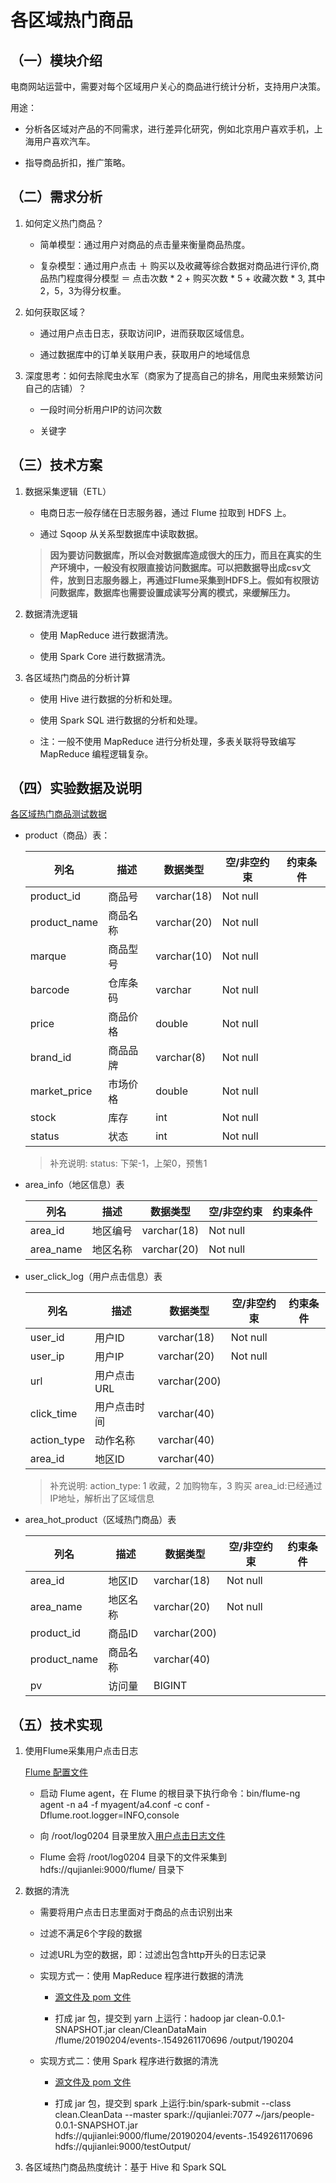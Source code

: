 
# 各区域热门商品

## （一）模块介绍

电商网站运营中，需要对每个区域用户关心的商品进行统计分析，支持用户决策。

用途：

* 分析各区域对产品的不同需求，进行差异化研究，例如北京用户喜欢手机，上海用户喜欢汽车。

* 指导商品折扣，推广策略。

## （二）需求分析

1. 如何定义热门商品？

	* 简单模型：通过用户对商品的点击量来衡量商品热度。
	
	* 复杂模型：通过用户点击 ＋ 购买以及收藏等综合数据对商品进行评价,商品热门程度得分模型 ＝ 点击次数 * 2 + 购买次数 * 5 + 收藏次数 * 3, 其中2，5，3为得分权重。

2. 如何获取区域？

	* 通过用户点击日志，获取访问IP，进而获取区域信息。
	
	* 通过数据库中的订单关联用户表，获取用户的地域信息

3. 深度思考：如何去除爬虫水军（商家为了提高自己的排名，用爬虫来频繁访问自己的店铺）？

	* 一段时间分析用户IP的访问次数
	
	* 关键字

## （三）技术方案

1. 数据采集逻辑（ETL）

	* 电商日志一般存储在日志服务器，通过 Flume 拉取到 HDFS 上。
	
	* 通过 Sqoop 从关系型数据库中读取数据。
	> **因为要访问数据库，所以会对数据库造成很大的压力，而且在真实的生产环境中，一般没有权限直接访问数据库。可以把数据导出成csv文件，放到日志服务器上，再通过Flume采集到HDFS上。假如有权限访问数据库，数据库也需要设置成读写分离的模式，来缓解压力。**

2. 数据清洗逻辑

	* 使用 MapReduce 进行数据清洗。
	
	* 使用 Spark Core 进行数据清洗。

3. 各区域热门商品的分析计算

	* 使用 Hive 进行数据的分析和处理。
	
	* 使用 Spark SQL 进行数据的分析和处理。

	* 注：一般不使用 MapReduce 进行分析处理，多表关联将导致编写 MapReduce 编程逻辑复杂。
	
## （四）实验数据及说明

[各区域热门商品测试数据](https://github.com/MrQuJL/area-hot-product/tree/master/data)

* product（商品）表：

	列名 | 描述 | 数据类型 | 空/非空约束 | 约束条件
	---|---|---|---|---
	product_id|商品号|varchar(18)|Not null|
	product_name|商品名称|varchar(20)|Not null|
	marque|商品型号|varchar(10)|Not null|
	barcode|仓库条码|varchar|Not null|
	price|商品价格|double|Not null|
	brand_id|商品品牌|varchar(8)|Not null|
	market_price|市场价格|double|Not null|
	stock|库存|int|Not null|
	status|状态|int|Not null|
	
	> 补充说明: status: 下架-1，上架0，预售1

* area_info（地区信息）表

	列名 | 描述 | 数据类型 | 空/非空约束 | 约束条件
	---|---|---|---|---
	area_id|地区编号|varchar(18)|Not null|
	area_name|地区名称|varchar(20)|Not null|

* user_click_log（用户点击信息）表

	列名 | 描述 | 数据类型 | 空/非空约束 | 约束条件
	---|---|---|---|---
	user_id|用户ID|varchar(18)|Not null|
	user_ip|用户IP|varchar(20)|Not null|
	url|用户点击 URL|varchar(200)||
	click_time|用户点击时间|varchar(40)||
	action_type|动作名称|varchar(40)||
	area_id|地区ID|varchar(40)||
	
	> 补充说明: action_type: 1 收藏，2 加购物车，3 购买  area_id:已经通过IP地址，解析出了区域信息

* area_hot_product（区域热门商品）表

	列名 | 描述 | 数据类型 | 空/非空约束 | 约束条件
	---|---|---|---|---
	area_id|地区ID|varchar(18)|Not null|
	area_name|地区名称|varchar(20)|Not null|
	product_id|商品ID|varchar(200)|
	product_name|商品名称|varchar(40)|
	pv|访问量|BIGINT||

## （五）技术实现

1. 使用Flume采集用户点击日志
	
	[Flume 配置文件](https://github.com/MrQuJL/area-hot-product/tree/master/01_etl)

	* 启动 Flume agent，在 Flume 的根目录下执行命令：bin/flume-ng agent -n a4 -f myagent/a4.conf -c conf -Dflume.root.logger=INFO,console
	
	* 向 /root/log0204 目录里放入[用户点击日志文件](https://github.com/MrQuJL/area-hot-product/tree/master/data/clicklog)
	
	* Flume 会将 /root/log0204 目录下的文件采集到 hdfs://qujianlei:9000/flume/ 目录下
	
2. 数据的清洗

	* 需要将用户点击日志里面对于商品的点击识别出来
	
	* 过滤不满足6个字段的数据
	
	* 过滤URL为空的数据，即：过滤出包含http开头的日志记录

	* 实现方式一：使用 MapReduce 程序进行数据的清洗
	
		* [源文件及 pom 文件](https://github.com/MrQuJL/area-hot-product/tree/master/01_etl/src)
		
		* 打成 jar 包，提交到 yarn 上运行：hadoop jar clean-0.0.1-SNAPSHOT.jar clean/CleanDataMain /flume/20190204/events-.1549261170696 /output/190204
	
	* 实现方式二：使用 Spark 程序进行数据的清洗
	
		* [源文件及 pom 文件]()
		
		* 打成 jar 包，提交到 spark 上运行:bin/spark-submit --class clean.CleanData --master spark://qujianlei:7077 ~/jars/people-0.0.1-SNAPSHOT.jar hdfs://qujianlei:9000/flume/20190204/events-.1549261170696 hdfs://qujianlei:9000/testOutput/
	
3. 各区域热门商品热度统计：基于 Hive 和 Spark SQL
















